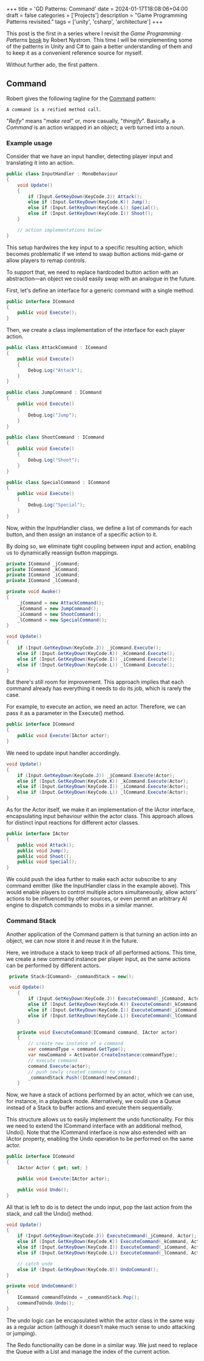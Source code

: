+++
title = 'GD Patterns: Command'
date = 2024-01-17T18:08:06+04:00
draft = false
categories = ['Projects']
description = "Game Programming Patterns revisited."
tags = ['unity', 'csharp', 'architecture']
+++

This post is the first in a series where I revisit the _Game Programming Patterns_ [book](https://gameprogrammingpatterns.com) by Robert Nystrom. This time I will be reimplementing some of the patterns in Unity and C# to gain a better understanding of them and to keep it as a convenient reference source for myself.

Without further ado, the first pattern.

## Command

Robert gives the following tagline for the [Command](https://gameprogrammingpatterns.com/command.html) pattern:

    A command is a reified method call.

"_Reify_" means "_make real_" or, more casually, "_thingify_". Basically, a _Command_ is an action wrapped in an object; a verb turned into a noun.

### Example usage

Consider that we have an input handler, detecting player input and translating it into an action.

```csharp
public class InputHandler : MonoBehaviour
{
    void Update()
    {
        if (Input.GetKeyDown(KeyCode.J)) Attack();
        else if (Input.GetKeyDown(KeyCode.K)) Jump();
        else if (Input.GetKeyDown(KeyCode.L)) Special();
        else if (Input.GetKeyDown(KeyCode.I)) Shoot();
    }

    // action implementations below
}
```

This setup hardwires the key input to a specific resulting action, which becomes problematic if we intend to swap button actions mid-game or allow players to remap controls.

To support that, we need to replace hardcoded button action with an abstraction—an object we could easily swap with an analogue in the future.

First, let's define an interface for a generic command with a single method.

```csharp
public interface ICommand
{
    public void Execute();
}
```
Then, we create a class implementation of the interface for each player action.

```csharp
public class AttackCommand : ICommand
{
    public void Execute()
    {
        Debug.Log("Attack");
    }
}

public class JumpCommand : ICommand
{
    public void Execute()
    {
        Debug.Log("Jump");
    }
}

public class ShootCommand : ICommand
{
    public void Execute()
    {
        Debug.Log("Shoot");
    }
}

public class SpecialCommand : ICommand
{
    public void Execute()
    {
        Debug.Log("Special");
    }
}
```

Now, within the InputHandler class, we define a list of commands for each button, and then assign an instance of a specific action to it.

By doing so, we eliminate tight coupling between input and action, enabling us to dynamically reassign button mappings.

```csharp
private ICommand _jCommand;
private ICommand _kCommand;
private ICommand _iCommand;
private ICommand _lCommand;

private void Awake() 
{
    _jCommand = new AttackCommand();
    _kCommand = new JumpCommand();
    _iCommand = new ShootCommand();
    _lCommand = new SpecialCommand();
}

void Update()
{
    if (Input.GetKeyDown(KeyCode.J)) _jCommand.Execute();
    else if (Input.GetKeyDown(KeyCode.K)) _kCommand.Execute();
    else if (Input.GetKeyDown(KeyCode.I)) _iCommand.Execute();
    else if (Input.GetKeyDown(KeyCode.L)) _lCommand.Execute();
}
```

But there's still room for improvement. This approach implies that each command already has everything it needs to do its job, which is rarely the case.

For example, to execute an action, we need an actor. Therefore, we can pass it as a parameter in the Execute() method.

```csharp
public interface ICommand
{
    public void Execute(IActor actor);
}
```
We need to update input handler accordingly.

```csharp
void Update()
{
    if (Input.GetKeyDown(KeyCode.J)) _jCommand.Execute(Actor);
    else if (Input.GetKeyDown(KeyCode.K)) _kCommand.Execute(Actor);
    else if (Input.GetKeyDown(KeyCode.I)) _iCommand.Execute(Actor);
    else if (Input.GetKeyDown(KeyCode.L)) _lCommand.Execute(Actor);
}
```

As for the Actor itself, we make it an implementation of the IActor interface, encapsulating input behaviour within the actor class. This approach allows for distinct input reactions for different actor classes.

```csharp
public interface IActor
{
    public void Attack();
    public void Jump();
    public void Shoot();
    public void Special();
}
```

We could push the idea further to make each actor subscribe to any command emitter (like the InputHandler class in the example above). This would enable players to control multiple actors simultaneously, allow actors' actions to be influenced by other sources, or even permit an arbitrary AI engine to dispatch commands to mobs in a similar manner.


### Command Stack
Another application of the Command pattern is that turning an action into an object, we can now store it and reuse it in the future.

Here, we introduce a stack to keep track of all performed actions. This time, we create a new command instance per player input, as the same actions can be performed by different actors.

```csharp
 private Stack<ICommand> _commandStack = new();

 void Update()
    {
        if (Input.GetKeyDown(KeyCode.J)) ExecuteCommand(_jCommand, Actor);
        else if (Input.GetKeyDown(KeyCode.K)) ExecuteCommand(_kCommand, Actor);
        else if (Input.GetKeyDown(KeyCode.I)) ExecuteCommand(_iCommand, Actor);
        else if (Input.GetKeyDown(KeyCode.L)) ExecuteCommand(_lCommand, Actor);
    }

    private void ExecuteCommand(ICommand command, IActor actor)
    {
        // create new instance of a command
        var commandType = command.GetType();
        var newCommand = Activator.CreateInstance(commandType);
        // execute command
        command.Execute(actor);
        // push newly created command to stack
        _commandStack.Push((ICommand)newCommand);
    }

```

Now, we have a stack of actions performed by an actor, which we can use, for instance, in a playback mode. Alternatively, we could use a Queue instead of a Stack to buffer actions and execute them sequentially.

This structure allows us to easily implement the undo functionality. For this we need to extend the ICommand interface with an additional method, Undo(). Note that the ICommand interface is now also extended with an IActor property, enabling the Undo operation to be performed on the same actor.

```csharp
public interface ICommand
{
    IActor Actor { get; set; }

    public void Execute(IActor actor);

    public void Undo();
}
```

All that is left to do is to detect the undo input, pop the last action from the stack, and call the Undo() method.

```csharp
void Update()
{
    if (Input.GetKeyDown(KeyCode.J)) ExecuteCommand(_jCommand, Actor);
    else if (Input.GetKeyDown(KeyCode.K)) ExecuteCommand(_kCommand, Actor);
    else if (Input.GetKeyDown(KeyCode.I)) ExecuteCommand(_iCommand, Actor);
    else if (Input.GetKeyDown(KeyCode.L)) ExecuteCommand(_lCommand, Actor);

    // catch undo
    else if (Input.GetKeyDown(KeyCode.U)) UndoCommand();
}

private void UndoCommand()
{
    ICommand commandToUndo = _commandStack.Pop();
    commandToUndo.Undo();
}
```

The undo logic can be encapsulated within the actor class in the same way as a regular action (although it doesn't make much sense to undo attacking or jumping).

The Redo functionality can be done in a similar way. We just need to replace the Queue with a List and manage the index of the current action.



